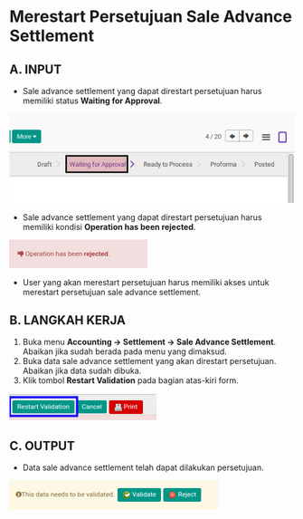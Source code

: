 # Merestart Persetujuan Sale Advance Settlement

## A. INPUT

* Sale advance settlement yang dapat direstart persetujuan harus memiliki status **Waiting for Approval**.

![](../../img/sale-advance-settlement/status-waiting-for-approval.png)

* Sale advance settlement yang dapat direstart persetujuan harus memiliki kondisi **Operation has been rejected**.

![](../../img/sale-advance-settlement/output-ditolak.png)

* User yang akan merestart persetujuan harus memiliki akses untuk merestart persetujuan sale advance settlement.

## B. LANGKAH KERJA

1. Buka menu **Accounting -> Settlement -> Sale Advance Settlement**. Abaikan jika sudah berada pada menu yang dimaksud.
2. Buka data sale advance settlement yang akan direstart persetujuan. Abaikan jika data sudah dibuka.
3. Klik tombol **Restart Validation** pada bagian atas-kiri form.

![](../../img/sale-advance-settlement/tombol-restart-validation.png)

## C. OUTPUT

* Data sale advance settlement telah dapat dilakukan persetujuan.

![](../../img/sale-advance-settlement/output-restart-persetujuan.png)
